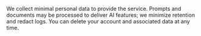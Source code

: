 We collect minimal personal data to provide the service. Prompts and documents may be processed to deliver AI features; we minimize retention and redact logs. You can delete your account and associated data at any time.
